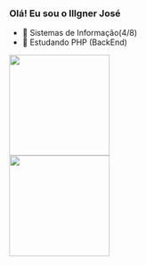 ### Olá! Eu sou o Illgner José

- 🔭 Sistemas de Informação(4/8)
- 🐘 Estudando PHP (BackEnd)

<div>
  <a href="https://github.com/IllgnerJose">
  <img height="180em" src="https://github-readme-stats.vercel.app/api?username=IllgnerJose&show_icons=true&theme=dark&include_all_commits=tru&count_private=true"/>
  <br>
  <img height="180em" src="https://github-readme-stats.vercel.app/api/top-langs/?username=IllgnerJose&layout=compact&langs_count=16&theme=dark"/>
</div>


